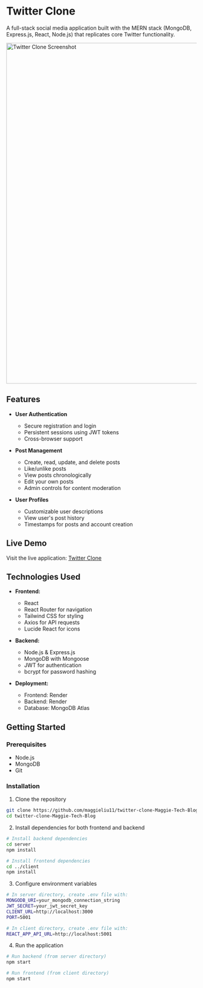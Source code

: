 # Twitter Clone

A full-stack social media application built with the MERN stack (MongoDB, Express.js, React, Node.js) that replicates core Twitter functionality.

<img width="900" height="auto" alt="Twitter Clone Screenshot" src="https://github.com/user-attachments/assets/07931438-325d-4428-8c51-ed4a12724d63" />

## Features

- **User Authentication**
  - Secure registration and login
  - Persistent sessions using JWT tokens
  - Cross-browser support

- **Post Management**
  - Create, read, update, and delete posts
  - Like/unlike posts
  - View posts chronologically
  - Edit your own posts
  - Admin controls for content moderation

- **User Profiles**
  - Customizable user descriptions
  - View user's post history
  - Timestamps for posts and account creation

## Live Demo

Visit the live application: [Twitter Clone](https://twitter-clone-frontend-u30x.onrender.com/)

## Technologies Used

- **Frontend:**
  - React
  - React Router for navigation
  - Tailwind CSS for styling
  - Axios for API requests
  - Lucide React for icons

- **Backend:**
  - Node.js & Express.js
  - MongoDB with Mongoose
  - JWT for authentication
  - bcrypt for password hashing

- **Deployment:**
  - Frontend: Render
  - Backend: Render
  - Database: MongoDB Atlas

## Getting Started

### Prerequisites

- Node.js
- MongoDB
- Git

### Installation

1. Clone the repository
```bash
git clone https://github.com/maggieliu11/twitter-clone-Maggie-Tech-Blog.git
cd twitter-clone-Maggie-Tech-Blog
```

2. Install dependencies for both frontend and backend
```bash
# Install backend dependencies
cd server
npm install

# Install frontend dependencies
cd ../client
npm install
```

3. Configure environment variables
```bash
# In server directory, create .env file with:
MONGODB_URI=your_mongodb_connection_string
JWT_SECRET=your_jwt_secret_key
CLIENT_URL=http://localhost:3000
PORT=5001

# In client directory, create .env file with:
REACT_APP_API_URL=http://localhost:5001
```

4. Run the application
```bash
# Run backend (from server directory)
npm start

# Run frontend (from client directory)
npm start
```
